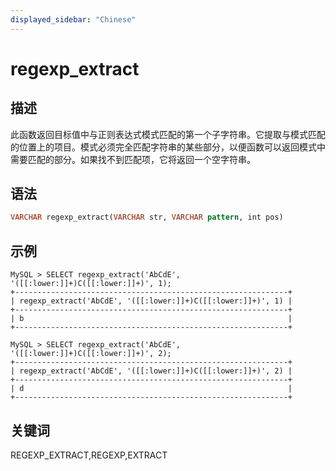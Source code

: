 ```yaml
---
displayed_sidebar: "Chinese"
---
```


# regexp_extract

## 描述

此函数返回目标值中与正则表达式模式匹配的第一个子字符串。它提取与模式匹配的位置上的项目。模式必须完全匹配字符串的某些部分，以便函数可以返回模式中需要匹配的部分。如果找不到匹配项，它将返回一个空字符串。

## 语法

```Haskell
VARCHAR regexp_extract(VARCHAR str, VARCHAR pattern, int pos)
```

## 示例

```Plain Text
MySQL > SELECT regexp_extract('AbCdE', '([[:lower:]]+)C([[:lower:]]+)', 1);
+-------------------------------------------------------------+
| regexp_extract('AbCdE', '([[:lower:]]+)C([[:lower:]]+)', 1) |
+-------------------------------------------------------------+
| b                                                           |
+-------------------------------------------------------------+

MySQL > SELECT regexp_extract('AbCdE', '([[:lower:]]+)C([[:lower:]]+)', 2);
+-------------------------------------------------------------+
| regexp_extract('AbCdE', '([[:lower:]]+)C([[:lower:]]+)', 2) |
+-------------------------------------------------------------+
| d                                                           |
+-------------------------------------------------------------+
```

## 关键词

REGEXP_EXTRACT,REGEXP,EXTRACT
